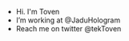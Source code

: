 - Hi. I'm Toven
- I’m  working at @JaduHologram
- Reach me on twitter @tekToven

<!---
ping-Toven/ping-Toven is a ✨ special ✨ repository because its `README.md` (this file) appears on your GitHub profile.
You can click the Preview link to take a look at your changes.
--->

